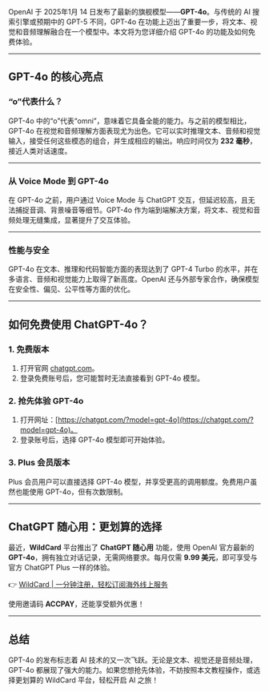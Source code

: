 OpenAI 于 2025年1月 14 日发布了最新的旗舰模型——**GPT-4o**。与传统的 AI 搜索引擎或预期中的 GPT-5 不同，GPT-4o 在功能上迈出了重要一步，将文本、视觉和音频理解融合在一个模型中。本文将为您详细介绍 GPT-4o 的功能及如何免费体验。

---

## GPT-4o 的核心亮点

### “o”代表什么？
GPT-4o 中的“o”代表“omni”，意味着它具备全能的能力。与之前的模型相比，GPT-4o 在视觉和音频理解方面表现尤为出色。它可以实时推理文本、音频和视觉输入，接受任何这些模态的组合，并生成相应的输出。响应时间仅为 **232 毫秒**，接近人类对话速度。

---

### 从 Voice Mode 到 GPT-4o
在 GPT-4o 之前，用户通过 Voice Mode 与 ChatGPT 交互，但延迟较高，且无法捕捉音调、背景噪音等细节。GPT-4o 作为端到端解决方案，将文本、视觉和音频处理无缝集成，显著提升了交互体验。

---

### 性能与安全
GPT-4o 在文本、推理和代码智能方面的表现达到了 GPT-4 Turbo 的水平，并在多语言、音频和视觉能力上取得了新高度。OpenAI 还与外部专家合作，确保模型在安全性、偏见、公平性等方面的优化。

---

## 如何免费使用 ChatGPT-4o？

### 1. 免费版本
1. 打开官网 [chatgpt.com](https://chatgpt.com)。
2. 登录免费账号后，您可能暂时无法直接看到 GPT-4o 模型。

### 2. 抢先体验 GPT-4o
1. 打开网址：[https://chatgpt.com/?model=gpt-4o](https://chatgpt.com/?model=gpt-4o)。
2. 登录账号后，选择 GPT-4o 模型即可开始体验。

### 3. Plus 会员版本
Plus 会员用户可以直接选择 GPT-4o 模型，并享受更高的调用额度。免费用户虽然也能使用 GPT-4o，但有次数限制。

---

## ChatGPT 随心用：更划算的选择

最近，**WildCard** 平台推出了 **ChatGPT 随心用** 功能，使用 OpenAI 官方最新的 **GPT-4o**，拥有独立对话记录，无需网络要求。每月仅需 **9.99 美元**，即可享受与官方 ChatGPT Plus 一样的体验。

👉 [WildCard | 一分钟注册，轻松订阅海外线上服务](https://bit.ly/bewildcard)

使用邀请码 **ACCPAY**，还能享受额外优惠！

---

## 总结

GPT-4o 的发布标志着 AI 技术的又一次飞跃。无论是文本、视觉还是音频处理，GPT-4o 都展现了强大的能力。如果您想抢先体验，不妨按照本文教程操作，或选择更划算的 WildCard 平台，轻松开启 AI 之旅！